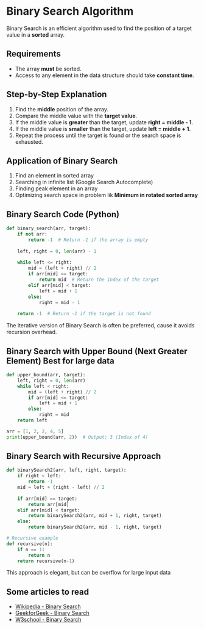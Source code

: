 # Binary Search Algorithm

Binary Search is an efficient algorithm used to find the position of a target value in a **sorted** array.

## Requirements
- The array **must** be sorted.
- Access to any element in the data structure should take **constant time**.

## Step-by-Step Explanation
1. Find the **middle** position of the array.
2. Compare the middle value with the **target value**.
3. If the middle value is **greater** than the target, update **right = middle - 1**.
4. If the middle value is **smaller** than the target, update **left = middle + 1**.
5. Repeat the process until the target is found or the search space is exhausted.

## Application of Binary Search
1. Find an element in sorted array
2. Searching in infinite list (Google Search Autocomplete)
3. Finding peak element in an array
4. Optimizing search space in problem lik **Minimum in rotated sorted array**

## Binary Search Code (Python)
```python
def binary_search(arr, target):
    if not arr:
        return -1  # Return -1 if the array is empty
    
    left, right = 0, len(arr) - 1
    
    while left <= right:
        mid = (left + right) // 2
        if arr[mid] == target:
            return mid  # Return the index of the target
        elif arr[mid] < target:
            left = mid + 1
        else:
            right = mid - 1
            
    return -1  # Return -1 if the target is not found
```
The iterative version of Binary Search is often be preferred, cause it avoids recursion overhead.

## Binary Search with Upper Bound (Next Greater Element) Best for large data
```python
def upper_bound(arr, target):
    left, right = 0, len(arr)
    while left < right:
        mid = (left + right) // 2
        if arr[mid] <= target:
            left = mid + 1
        else:
            right = mid
    return left

arr = [1, 2, 2, 4, 5]
print(upper_bound(arr, 2))  # Output: 3 (Index of 4)
```

## Binary Search with Recursive Approach
```python
def binarySearch2(arr, left, right, target):
    if right < left:
        return -1
    mid = left + (right - left) // 2
    
    if arr[mid] == target:
        return arr[mid]
    elif arr[mid] < target:
        return binarySearch2(arr, mid + 1, right, target)
    else:
        return binarySearch2(arr, mid - 1, right, target)

# Recursive example
def recursive(n):
    if n == 1:
        return n
    return recursive(n-1)
```
This approach is elegant, but can be overflow for large input data

## Some articles to read
- [Wikipedia - Binary Search](https://en.wikipedia.org/wiki/Binary_search)
- [GeekforGeek - Binary Search](https://www.geeksforgeeks.org/binary-search/)
- [W3school - Binary Search](https://www.w3schools.com/dsa/dsa_algo_binarysearch.php)